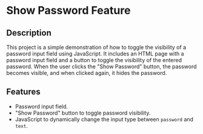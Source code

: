 # Show Password Feature

## Description

This project is a simple demonstration of how to toggle the visibility of a password input field using JavaScript. It includes an HTML page with a password input field and a button to toggle the visibility of the entered password. When the user clicks the "Show Password" button, the password becomes visible, and when clicked again, it hides the password.

## Features

- Password input field.
- "Show Password" button to toggle password visibility.
- JavaScript to dynamically change the input type between `password` and `text`.
